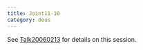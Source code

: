 ```yaml
---
title: Joint11-10
category: deus
---
```

See [Talk20060213](talk-20060213) for details on this session.
